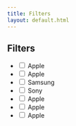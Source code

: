```yaml
---
title: Filters
layout: default.html
---
```


## Filters

<div class="filters">
    <ul class="filter-items text-center">
        <li class="is-active">
            <input type="checkbox" id="brandAll" name="brand" />
            <label for="brandAll">
                <span class="filter-items-label">Apple</span>
            </label>
        </li>
        <li>
            <input type="checkbox" id="brand1" name="brand" />
            <label for="brand1">
                <span class="filter-items-label">Apple</span>
            </label>
        </li>
        <li>
            <input type="checkbox" id="brand2" name="brand" />
            <label for="brand2">
                <span class="filter-items-label">Samsung</span>
            </label>
        </li>
        <li>
            <input type="checkbox" id="brand3" name="brand" />
            <label for="brand3">
                <span class="filter-items-label">Sony</span>
            </label>
        </li>
        <li>
            <input type="checkbox" id="brand4" name="brand" />
            <label for="brand4">
                <span class="filter-items-label">Apple</span>
            </label>
        </li>
        <li>
            <input type="checkbox" id="brand5" name="brand" />
            <label for="brand5">
                <span class="filter-items-label">Apple</span>
            </label>
        </li>
        <li>
            <input type="checkbox" id="brand6" name="brand" />
            <label for="brand6">
                <span class="filter-items-label">Apple</span>
            </label>
        </li>
    </ul>
</div>